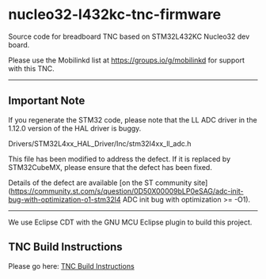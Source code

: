 # nucleo32-l432kc-tnc-firmware
Source code for breadboard TNC based on STM32L432KC Nucleo32 dev board.

Please use the Mobilinkd list at https://groups.io/g/mobilinkd for support with this TNC.

----

## Important Note
If you regenerate the STM32 code, please note that the LL ADC driver in
the 1.12.0 version of the HAL driver is buggy.

   Drivers/STM32L4xx_HAL_Driver/Inc/stm32l4xx_ll_adc.h

This file has been modified to address the defect.  If it is replaced by
STM32CubeMX, please ensure that the defect has been fixed.

Details of the defect are available [on the ST community site](https://community.st.com/s/question/0D50X00009bLP0eSAG/adc-init-bug-with-optimization-o1-stm32l4 ADC init bug with optimization >= -O1).

----

We use Eclipse CDT with the GNU MCU Eclipse plugin to build this project.

## TNC Build Instructions

Please go here: [TNC Build Instructions](Build/NucleoTNC.ipynb)
